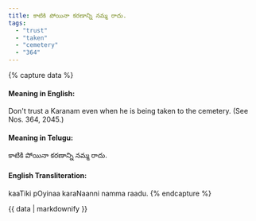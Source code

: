 ```yaml
---
title: కాటికి పోయినా కరణాన్ని నమ్మ రాదు.
tags:
  - "trust"
  - "taken"
  - "cemetery"
  - "364"
---
```


{% capture data %}
#### Meaning in English:
Don't trust a Karanam even when he is being taken to the cemetery.
(See Nos. 364, 2045.)

#### Meaning in Telugu:
కాటికి పోయినా కరణాన్ని నమ్మ రాదు.

#### English Transliteration:
kaaTiki pOyinaa karaNaanni namma raadu.
{% endcapture %}

{{ data | markdownify }}

